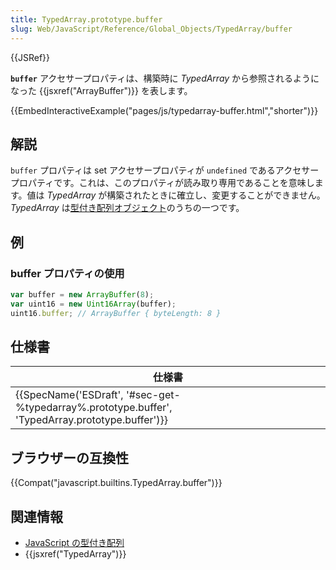 ```yaml
---
title: TypedArray.prototype.buffer
slug: Web/JavaScript/Reference/Global_Objects/TypedArray/buffer
---
```


{{JSRef}}

**`buffer`** アクセサープロパティは、構築時に _TypedArray_ から参照されるようになった {{jsxref("ArrayBuffer")}} を表します。

{{EmbedInteractiveExample("pages/js/typedarray-buffer.html","shorter")}}

## 解説

`buffer` プロパティは set アクセサープロパティが `undefined` であるアクセサープロパティです。これは、このプロパティが読み取り専用であることを意味します。値は _TypedArray_ が構築されたときに確立し、変更することができません。 _TypedArray_ は[型付き配列オブジェクト](/ja/docs/Web/JavaScript/Reference/Global_Objects/TypedArray#TypedArray_objects)のうちの一つです。

## 例

### buffer プロパティの使用

```js
var buffer = new ArrayBuffer(8);
var uint16 = new Uint16Array(buffer);
uint16.buffer; // ArrayBuffer { byteLength: 8 }
```

## 仕様書

| 仕様書                                                                                                                           |
| -------------------------------------------------------------------------------------------------------------------------------- |
| {{SpecName('ESDraft', '#sec-get-%typedarray%.prototype.buffer', 'TypedArray.prototype.buffer')}} |

## ブラウザーの互換性

{{Compat("javascript.builtins.TypedArray.buffer")}}

## 関連情報

- [JavaScript の型付き配列](/ja/docs/Web/JavaScript/Typed_arrays)
- {{jsxref("TypedArray")}}
